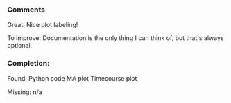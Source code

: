 ### Comments

Great: Nice plot labeling!

To improve: Documentation is the only thing I can think of, but that's always optional.

### Completion:

Found:
Python code
MA plot
Timecourse plot

Missing:
n/a
